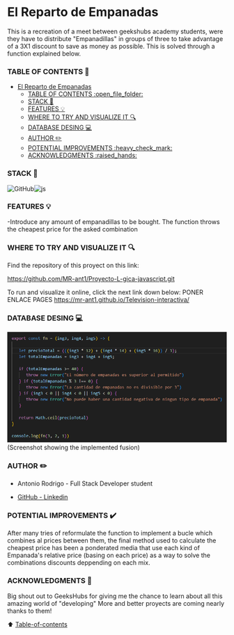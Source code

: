 # El Reparto de Empanadas
This is a recreation of a meet between geekshubs academy students, were they have to distribute "Empanadillas" in groups of three to take advantage of a 3X1 discount to save as money as possible. This is solved through a function explained below.

### TABLE OF CONTENTS :open_file_folder: 
- [El Reparto de Empanadas](#el-reparto-de-empanadas)
    - [TABLE OF CONTENTS :open\_file\_folder:](#table-of-contents-open_file_folder)
    - [STACK :wrench:](#stack-wrench)
    - [FEATURES :bulb:](#features-bulb)
    - [WHERE TO TRY AND VISUALIZE IT :mag:](#where-to-try-and-visualize-it-mag)
    - [DATABASE DESING :computer:](#database-desing-computer)
    - [AUTHOR :pencil2:](#author-pencil2)
    - [POTENTIAL IMPROVEMENTS :heavy\_check\_mark:](#potential-improvements-heavy_check_mark)
    - [ACKNOWLEDGMENTS :raised\_hands:](#acknowledgments-raised_hands)

### STACK :wrench:
<img src="https://img.shields.io/badge/GitHub-100000?style=for-the-badge&logo=github&logoColor=white" alt="GitHub" /><img src="https://img.shields.io/badge/JavaScript-F7DF1E?logo=javascript&logoColor=000&style=for-the-badge" alt="js"/>



### FEATURES :bulb:

-Introduce any amount of empanadillas to be bought. The function throws the cheapest price for the asked combination

### WHERE TO TRY AND VISUALIZE IT :mag: 

Find the repository of this proyect on this link:

https://github.com/MR-ant1/Proyecto-L-gica-javascript.git

To run and visualize it online, click the next link down below:
PONER ENLACE PAGES
https://mr-ant1.github.io/Television-interactiva/

### DATABASE DESING :computer:

![Screenshot](img/functionScreenshot.png)
(Screenshot showing the implemented fusion)




### AUTHOR :pencil2:
- Antonio Rodrigo - Full Stack Developer student

- <a href="https://github.com/MR-ant1">GitHub - <a href="https://www.linkedin.com/in/antonio-rodrigo-camacho-306b60205?lipi=urn%3Ali%3Apage%3Ad_flagship3_profile_view_base_contact_details%3BbZw124AlRu2kGWtATXloag%3D%3D">Linkedin</a>

### POTENTIAL IMPROVEMENTS :heavy_check_mark: 

After many tries of reformulate the function to implement a bucle which combines al prices between them, the final method used to calculate the cheapest price has been a ponderated media that use each kind of Empanada's relative price (basing on each price) as a way to solve the combinations discounts deppending on each mix.

### ACKNOWLEDGMENTS :raised_hands:

Big shout out to GeeksHubs for giving me the chance to learn about all this amazing world of "developing"
More and better proyects are coming nearly thanks to them!

[def]: #Acknowledgments-

:arrow_up: [Table-of-contents](#table-of-contents-open_file_folder)